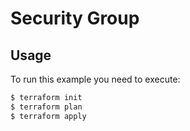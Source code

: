 # Security Group

## Usage
To run this example you need to execute:
```bash
$ terraform init
$ terraform plan
$ terraform apply
```
